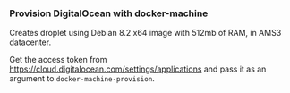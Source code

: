### Provision DigitalOcean with docker-machine

Creates droplet using Debian 8.2 x64 image with 512mb of RAM, in AMS3 datacenter.

Get the access token from https://cloud.digitalocean.com/settings/applications and pass it as an argument to `docker-machine-provision`.

